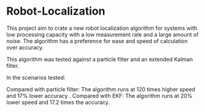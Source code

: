# Robot-Localization

This project aim to crate a new robot localization algorithm for systems with low processing capacity with a low measurement rate and a large amount of noise. 
The algorithm has a preference for ease and speed of calculation over accuracy.


This algorithm was tested against a particle filter and an extended Kalman filter. 

In the scenarios tested:

Compared with particle filter: The algorithm runs at 120 times higher speed and 17% lower accuracy .
Compared with EKF: The algorithm runs at 20% lower speed and 17.2 times the accuracy.
